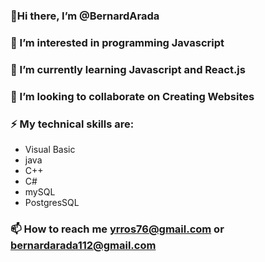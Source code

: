 ### 👋Hi there, I’m @BernardArada

### 👀 I’m interested in programming Javascript 

### 🌱 I’m currently learning Javascript and React.js

### 💞️ I’m looking to collaborate on Creating Websites

### ⚡ My technical skills are:
- Visual Basic
- java
- C++
- C#
- mySQL
- PostgresSQL
### 📫 How to reach me yrros76@gmail.com or bernardarada112@gmail.com  
